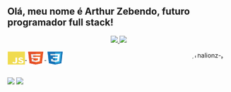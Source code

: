 
## Olá, meu nome é Arthur Zebendo, futuro programador full stack!
<div align="center">
  <a href="https://github.com/ThalionZ">
  <img height="180em" src="https://github-readme-stats.vercel.app/api?username=Thalionz&show_icons=true&theme=dracula&include_all_commits=true&count_private=true"/>
  <img height="180em" src="https://github-readme-stats.vercel.app/api/top-langs/?username=ThalionZ&layout=compact&langs_count=7&theme=dracula"/>
</div>
<div style="display: inline_block"><br>
  <img align="center" alt="ThalionZ-Js" height="30" width="40" src="https://raw.githubusercontent.com/devicons/devicon/master/icons/javascript/javascript-plain.svg">
  <img align="center" alt="ThalionZZ-HTML" height="30" width="40" src="https://raw.githubusercontent.com/devicons/devicon/master/icons/html5/html5-original.svg">
  <img align="center" alt="ThalionZ-CSS" height="30" width="40" src="https://raw.githubusercontent.com/devicons/devicon/master/icons/css3/css3-original.svg">
  <img align="right" alt="Thalionz-pic" height="150" style="border-radius:50px;" src="https://media.discordapp.net/attachments/402496891885191179/962551569449123920/download20220400001607.png?width=473&height=473">
</div>
  
  ##
 
<div> 
  <a href="https://instagram.com/arthurzebendo2150" target="_blank"><img src="https://img.shields.io/badge/-Instagram-%23E4405F?style=for-the-badge&logo=instagram&logoColor=white" target="_blank"></a>
  <a href="https://www.linkedin.com/in/arthur-zebendo-234380215/" target="_blank"><img src="https://img.shields.io/badge/-LinkedIn-%230077B5?style=for-the-badge&logo=linkedin&logoColor=white" target="_blank"></a> 

</div>
